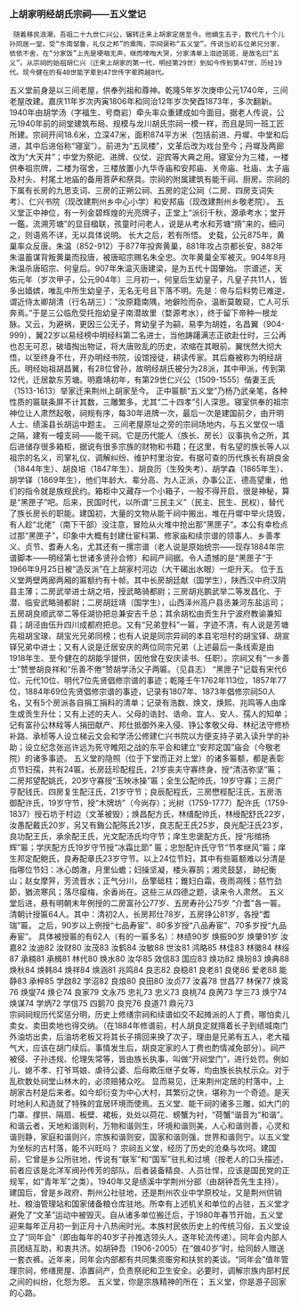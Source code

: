 ### 上胡家明经胡氏宗祠——五义堂记
     随着移民浪潮，吾祖二十九世仁兴公，辗转迁来上胡家定居至今。他嫡生五子，数代几十个儿孙同居一堂。受“东南邹鲁，礼仪之邦”的熏陶，宗祠褒称“五义堂”。传说当初五位弟兄分家，依依不舍，在“分家饭”上先是哽咽无声，继而嚎啕大哭，分家清单上泪迹斑斑，是故名曰“五义”。从宗祠的始祖胡仁兴（迁来上胡家的第一代，明经第29世）到如今传到第47世，历经19代。现今健在的有40世能字辈到47世传字辈跨越8代。
五义堂前身是以三间老屋，供奉列祖和尊神。乾隆5年岁次庚申公元1740年，三间老屋改建。嘉庆11年岁次丙寅1806年和同治12年岁次癸酉1873年，多次翻新。1940年由胡学汤（字福生、号商岩）牵头率众重建成如今面目。据老人传说，公元1940年前的祠堂建筑布局、规模与龙川胡氏宗祠一模一样，而且是同一班工匠所建。宗祠开间18.6米，立深47米，面积874平方米（包括前进、丹墀、中堂和后进，其中后进俗称“寝室”）。前进为“五凤楼”，文革后改为戏台至今；丹墀及两廊改为“大天井”；中堂为祭祀、进牌、仪仗、迎宾等大典之用。寝室分为三楼，一楼供奉祖宗牌，二楼为宿舍，三楼放置小九华寺庙和安邦庙、关帝庙、社庙、太子庙及村头、村尾土地庙的备用菩萨和祭具。宗祠的附属建筑有能干祠、厨房。宗祠的下属有长房的九思支词、三房的正朔公祠、五房的定公祠（二房、四房支词失考）、仁兴书院（现改建荆州乡中心小学）和安邦庙（现改建荆州乡敬老院）。
五义堂正中神位，有一列金碧辉煌的光亮牌子，正堂上“派衍千秋，源承考水；堂开一鑑，流溯芳塘”的显目楹联，孩童时问老人，说是从考水和芳塘“揹”来的，细问之，则语焉不详，无以具体说明。
长大之后，若有所悟。
史载，公元875年，黄巢率众反唐。朱温（852-912）于877年投奔黄巢，881年攻占京都长安，882年朱温蓄谋背叛黄巢而投唐，被唐昭宗赐名朱全忠。次年黄巢全军被灭。904年8月朱温杀唐昭宗、何皇后。907年朱温灭唐建梁，是为五代十国肇始。
宗谱述，天佑元年（岁次甲子，公元904年）三月初一，何皇后生幼皇子，凡皇子共11人，皆多出嫱嫔，唯乱中所生幼皇子，无名无号且下落不明。先是：帝与后料势已难逆，谓近侍太卿胡清（行名胡三）：“汝原籍南隅，地僻险而杂，温断莫敢窥，亡人可乐奔焉。”于是三公临危受托抱幼皇子南潜故里（婺源考水），终于留下帝种一根龙脉。又云，为避祸，更因三公无子，育幼皇子为嗣，易李为胡姓，名昌翼（904-999），翼22岁以易经榜中明经科第二名进士，当他踌躇满志正欲赴仕时，三公再也忍无可忍，破墙掏出物证，将大唐败乱的历史，浓缩在其眼前。翼恍然大彻大悟，以至终身不仕，开办明经书院，设馆授徒，耕读传家。其后裔被称为明经胡氏。明经始祖胡昌翼，有28位曾孙，故明经胡氏被分为28派，其中甲派，传到第12代，迁居歙东芳塘。明嘉靖初年，有第29世仁兴公（1509-1555）偕妻王氏（1513-1613）举家迁来荆州上胡家至今。
正中匾额“五义堂”乃杨乃武亲笔，各种性质的匾联条屏不计其数，三雕繁多，尤其“二十四孝”引人深思。寝室供奉的祖宗神位让人肃然起敬，祠规有序，每30年进牌一次，最后一次是建国前夕，由开明人士、绩溪县长胡运中题主。
三间老屋原址之旁的宗祠场地内，与五义堂仅一墙之隔，建有一幢支祠——能干祠。它是历代能人（族长、房长）议事执令之所，其后进储存很多箱柜，据说有很多宗族的财物和书籍；在这里，有名望的族长等人以祖宗的名义，司掌礼仪、调解纠纷、维护村里治安。有据可查的历代族长有胡良金（1844年生）、胡良培（1847年生）、胡良历（生殁失考）、胡学森（1865年生）、胡学铎（1869年生），他们年龄大、辈分高、为人正派，办事公正、德高望重，他们的指令就是族规民约。箱柜中又藏存一个小箱子，一般不得开启，很是神秘，算是“黑匣子”吧。后来，民国时代，以所谓“三民主义”（民主、民生、民权），替代了族长房长的职能。建国初，大量的文物从能干祠中搬出，堆在丹墀中举火烧毁，有人趁“北佬”（南下干部）没注意，冒险从火堆中抢出那“黑匣子”。本公有幸检点过那“黑匣子”，印象中大概有封建仕宦科第、修家庙和续宗谱的领事人、乡善孝义、贞节、耆寿人名，尤其还有一摞宗谱（老人说是原始统宗——现存1884年宗谱脚本——明经第七世诸多贤孙合修）和祠产祠据。令人遗憾的是“黑匣子”于1966年9月25日被“造反派”在上胡家村河边（大干碣出水眼）一炬升天。
位于五义堂两壁两廊两厢的匾额约有十帧。其中长房胡廷献（国学生），陕西汉中府汉阴县主薄；二房武举进士胡之培，授武略骑都尉；三房胡兆鹏武举二等发昌化、于潜、临安武略骑都尉；二房胡廷靖（国学生），山西泽州高户县丞兼河东盐运司；五房胡良顺武举二等任湖协把总兼安吉千总；其余胡松由贡生升宁波府教谕兼知县；胡泾由伍升四川成都府把总。又有“兄弟登科”一匾，字迹不清，有人说是芳塘先祖胡宝瑔、胡宝光兄弟同榜；也有人说是同宗异祠的本县宅坦村的胡宝铎、胡宣铎兄弟中进士；又有人说是迁居安庆的两位同宗兄弟（上述最后一条线索是由1918年生、至今健在的胡能孚提供，因他曾在安庆读书、任职）。宗祠又有“一乡善士”赞誉胡良祥和“乐善不倦”赞胡学汤父子两匾。（见县志）
“黑匣子”记载有宋代6位、元代10位、明代7位先贤倡修宗谱的事迹；乾隆壬午1762年113位，1857年77位，1884年69位先贤倡修宗谱的事迹，记录有1807年、1873年倡修宗祠50人名，又有5个房派各自捐工捐料的清单；记录有浩数、焕文、焕熙、兆鸣等人由庠生或贡生升仕；又有上述的夫人、父母的诰封、诰命、宜人、安人、孺人的知单；记有富孙公林絟等人捐田献产、邦仕抵御外来入侵、铮公孝敬父母、林纪法守修桥补路、承桢等人设立梯云文会和学汤公修建仁兴书院以方便支持子弟入读升学的补助；设立纪念张巡许远为死守睢阳之战的东平会和建立“安邦定国”庙会（今敬老院）的诸多事迹。
五义堂的隐照（位于下堂而正对上堂）的诸多匾额，都是表彰贞节妇孺，共有24匾。长房廷珍配程氏，21岁丧夫守寡终身，授“清洁弥坚”匾；二房邦望配姚氏，20岁守寡授“玉映冰操”匾；全生公配帅氏，19岁守寡；三房广亨配钱氏、四房复生配汪氏，21岁守节；良辰配程氏，三房懋桱配汪氏，五房浩御配许氏，19岁守节，授“木牌坊”（今尚存）；光树（1759-1777）配许氏（1759-1837）授石坊于村边（文革被毁）；焕昌配方氏，林缙配帅氏，林绶配舒氏22岁，汝愚配戴氏20岁，另又有鋂公配陈氏21岁，良志配王氏25岁，良光配汪氏23岁，良功配王氏，承余配王氏，光文配汤氏均守节；庠生忠褒配方氏，授“彤绾扬辉”匾；学庆配方氏19岁守节授“冰霜比節” 匾；忠恕配许氏守节“节孝继风”匾；庠生邦定配鲍氏，良寿配章氏23岁守节。以上24位节妇，其中有些匾额难以分清是指哪位节妇：冰心朗澈，月里仙蟾；妇操坚凝，楼头寡鹄；湘灵鼓瑟， 跡纪衡山；赵女摩笄，芳流晋水；正气分川，岳擎砥柱；錐妇白霜，夜雨凋残；慈竹劲節，猶流寒风；落尽瘿梅，余香尚在。这些三从四德之题，读来令人肃然。
五义堂后进，悬有明朝末年例授的二房富孙公77岁、五房寿孙公75岁 “介耆”各一匾。
清朝计授匾64人。其中：清初2人，长房邦仕78岁，五房铮公81岁，各授“耆瑞”匾。
之后，90岁以上例授“七品寿宦”、80多岁授“八品寿宦”、70多岁授“九品寿宦”。
具体被授匾的有62人（有的一匾多名）：林绩90岁 焕振90岁 焕肇91岁  汝嘉82 汝迪82 汝财80  汝茂83  汝鹤84   汝敏88  世汝81 鸿略85  林佳83  林徽84 林绥87 承楠81  承楫81 林代80 焕水80 汝华85 效信83 国应83  焕功82 焕玢83 焕典88 焕秋84 焕韩84 焕祥84 焕涵81 兆鸣84 良志82 良稳81 良老81 良佬86 爱老88 能静83 承梓85 学啟82 学沼82 良烺80 良田80 汝贞77 汝喜78 世昌77 林保77 焕鸾76  焕燮74 焕仑74 良家79 文永75 忠礼73 忠义73 良桃74 良苪73 学三73 焕宁74 焕谋74 学炳72 学信75 四鹅70 良兖76 良道71 鼎元73  
宗祠祠规历代奖惩分明，历史上修缮宗祠和续谱如交不起摊派的人丁费，哪怕卖儿卖女、卖田卖地也得交纳。（在1884年修谱前，村人胡良定就揹着长子到绩城南门外油坊出卖，后油坊老板又将其长子揹回来换了次子，理由是兄弟有五人，老大福气大，应该在胡门续后。事情发生后，胡良定家的人丁费也酌情减免部分）。祠产被侵、子孙违规、伦理失常等，皆由族长执事，叫做“开祠堂门”，进行处罚。例如儿、媳不孝、打爷骂娘、虐待公婆、后母欺压继子女等，均由族长执杖示众。对于乱砍数处祠堂山林木的，必须赔猪众吃。
显而易见，迁来荆州定居的村落中，上胡家古村是后来者。如今却衍变为中心大村，其繁衍之快，堪称为一个奇迹。是天时地利人和造就了特殊的宜居环境而使焉。五义堂、能干祠的诸多三雕，如大门的门罩、撑拱、隔扇、板壁、裙板，处处以荷花、螃蟹为衬，“荷蟹”谐音为“和谐”。和谐云者，天地和谐则利，万物和谐则生，环境和谐则美，人心和谐则善，心灵和谐则静，家庭和谐则兴，宗族和谐则安，国家和谐则强，世界和谐则宁。以五义堂为坐标的古村落，能不兴旺吗？
宗祠五义堂，经历了历史的沧桑与坎坷。建国前，它曾是乡公所驻地，传说有“联军”和“国军”驻扎和过境（按老人的口头描述，前者应该是北洋军阀孙传芳的部队，后者装备精良、人员壮悍，应该是国民党的正规军，如“青年军”之类）。1940年又是绩溪中学荆州分部（由胡钟吾先生主持）。建国后，曾是乡政府、荆州公社驻地，还是荆州农业中学原校址，又是荆州供销社、粮油管理站和国家储备粮仓库驻地。所幸有上述机关和单位的占驻，五义堂才避免了“文革”运动中被毁灭。自从诸多单位搬迁后，于1980年春节开始，五义堂迎来每年正月初一到正月十八热闹时光。本族村民依历史上的传统习俗，五义堂设立了“同年会”（即由每年的40岁子孙推选领头人，逐年轮流传递）。同年会内部人员团结互助，和衷共济。如胡钟吾（1906-2005）在“做40岁”时，给同龄人赠送一套衣裤。近年来，同年会内部都有共同集资赈穷和扶贫的美谈。“同年会”值年管理宗祠，修缮房屋、添置祠产，负责祭祀和卫生安全。必要时，调解宗族内部村民之间的纠纷，化怨为恩。
五义堂，你是宗族精神的所在；
五义堂，你是游子回家的心路。

